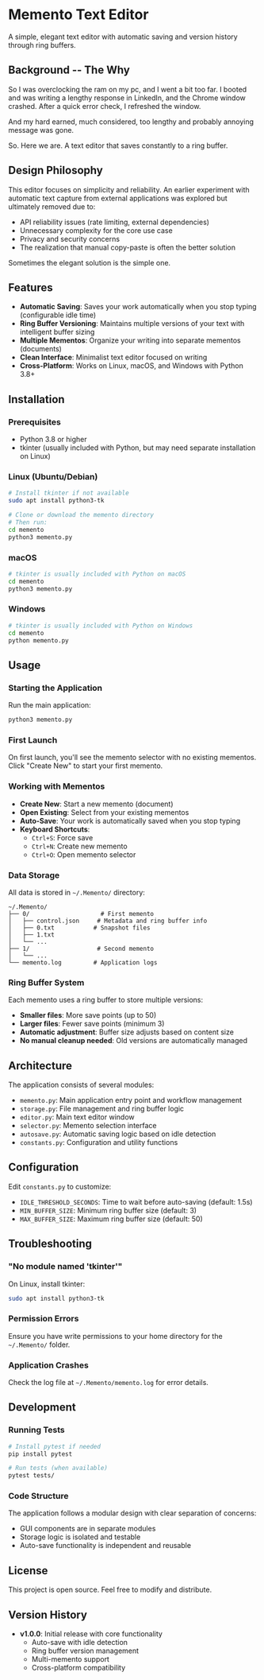 # Memento Text Editor

A simple, elegant text editor with automatic saving and version history through ring buffers.

## Background -- The Why

So I was overclocking the ram on my pc, and I went a bit too far. I booted and was writing a lengthy response in LinkedIn, and the Chrome window crashed. After a quick error 
check, I refreshed the window.

And my hard earned, much considered, too lengthy and probably annoying message was gone. 

So. Here we are. A text editor that saves constantly to a ring buffer. 

## Design Philosophy

This editor focuses on simplicity and reliability. An earlier experiment with automatic text capture from external applications was explored but ultimately removed due to:

- API reliability issues (rate limiting, external dependencies)
- Unnecessary complexity for the core use case  
- Privacy and security concerns
- The realization that manual copy-paste is often the better solution

Sometimes the elegant solution is the simple one.

## Features

- **Automatic Saving**: Saves your work automatically when you stop typing (configurable idle time)
- **Ring Buffer Versioning**: Maintains multiple versions of your text with intelligent buffer sizing
- **Multiple Mementos**: Organize your writing into separate mementos (documents)
- **Clean Interface**: Minimalist text editor focused on writing
- **Cross-Platform**: Works on Linux, macOS, and Windows with Python 3.8+

## Installation

### Prerequisites

- Python 3.8 or higher
- tkinter (usually included with Python, but may need separate installation on Linux)

### Linux (Ubuntu/Debian)

```bash
# Install tkinter if not available
sudo apt install python3-tk

# Clone or download the memento directory
# Then run:
cd memento
python3 memento.py
```

### macOS

```bash
# tkinter is usually included with Python on macOS
cd memento
python3 memento.py
```

### Windows

```bash
# tkinter is usually included with Python on Windows
cd memento
python memento.py
```

## Usage

### Starting the Application

Run the main application:

```bash
python3 memento.py
```

### First Launch

On first launch, you'll see the memento selector with no existing mementos. Click "Create New" to start your first memento.

### Working with Mementos

- **Create New**: Start a new memento (document)
- **Open Existing**: Select from your existing mementos
- **Auto-Save**: Your work is automatically saved when you stop typing
- **Keyboard Shortcuts**:
  - `Ctrl+S`: Force save
  - `Ctrl+N`: Create new memento
  - `Ctrl+O`: Open memento selector

### Data Storage

All data is stored in `~/.Memento/` directory:

```
~/.Memento/
├── 0/                    # First memento
│   ├── control.json     # Metadata and ring buffer info
│   ├── 0.txt           # Snapshot files
│   ├── 1.txt
│   └── ...
├── 1/                   # Second memento
│   └── ...
└── memento.log         # Application logs
```

### Ring Buffer System

Each memento uses a ring buffer to store multiple versions:

- **Smaller files**: More save points (up to 50)
- **Larger files**: Fewer save points (minimum 3)
- **Automatic adjustment**: Buffer size adjusts based on content size
- **No manual cleanup needed**: Old versions are automatically managed

## Architecture

The application consists of several modules:

- `memento.py`: Main application entry point and workflow management
- `storage.py`: File management and ring buffer logic
- `editor.py`: Main text editor window
- `selector.py`: Memento selection interface
- `autosave.py`: Automatic saving logic based on idle detection
- `constants.py`: Configuration and utility functions

## Configuration

Edit `constants.py` to customize:

- `IDLE_THRESHOLD_SECONDS`: Time to wait before auto-saving (default: 1.5s)
- `MIN_BUFFER_SIZE`: Minimum ring buffer size (default: 3)
- `MAX_BUFFER_SIZE`: Maximum ring buffer size (default: 50)

## Troubleshooting

### "No module named 'tkinter'"

On Linux, install tkinter:

```bash
sudo apt install python3-tk
```

### Permission Errors

Ensure you have write permissions to your home directory for the `~/.Memento/` folder.

### Application Crashes

Check the log file at `~/.Memento/memento.log` for error details.

## Development

### Running Tests

```bash
# Install pytest if needed
pip install pytest

# Run tests (when available)
pytest tests/
```

### Code Structure

The application follows a modular design with clear separation of concerns:

- GUI components are in separate modules
- Storage logic is isolated and testable
- Auto-save functionality is independent and reusable

## License

This project is open source. Feel free to modify and distribute.

## Version History

- **v1.0.0**: Initial release with core functionality
  - Auto-save with idle detection
  - Ring buffer version management
  - Multi-memento support
  - Cross-platform compatibility

